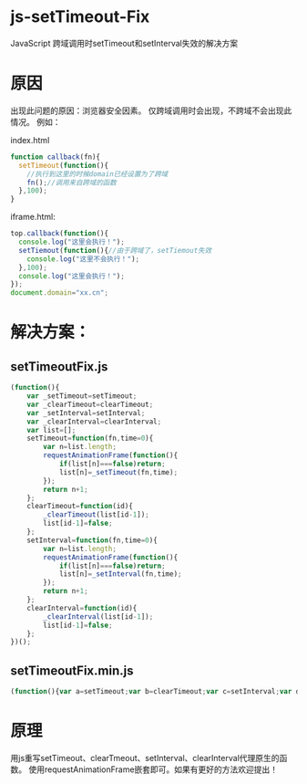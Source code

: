 # js-setTimeout-Fix
JavaScript 跨域调用时setTimeout和setInterval失效的解决方案

# 原因
出现此问题的原因：浏览器安全因素。
仅跨域调用时会出现，不跨域不会出现此情况。
例如：

index.html
```js
function callback(fn){
  setTimeout(function(){
    //执行到这里的时候domain已经设置为了跨域
    fn();//调用来自跨域的函数
  },100);
}
```

iframe.html:
```js
top.callback(function(){
  console.log("这里会执行！");
  setTiemout(function(){//由于跨域了，setTiemout失效
    console.log("这里不会执行！");
  },100);
  console.log("这里会执行！");
});
document.domain="xx.cn";
```


# 解决方案：
## setTimeoutFix.js
```js
(function(){
	var _setTimeout=setTimeout;
	var _clearTimeout=clearTimeout;
	var _setInterval=setInterval;
	var _clearInterval=clearInterval;
	var list=[];
	setTimeout=function(fn,time=0){
		var n=list.length;
		requestAnimationFrame(function(){
			if(list[n]===false)return;
			list[n]=_setTimeout(fn,time);
		});
		return n+1;
	};
	clearTimeout=function(id){
		_clearTimeout(list[id-1]);
		list[id-1]=false;
	};
	setInterval=function(fn,time=0){
		var n=list.length;
		requestAnimationFrame(function(){
			if(list[n]===false)return;
			list[n]=_setInterval(fn,time);
		});
		return n+1;
	};
	clearInterval=function(id){
		_clearInterval(list[id-1]);
		list[id-1]=false;
	};
})();
```
## setTimeoutFix.min.js
```js
(function(){var a=setTimeout;var b=clearTimeout;var c=setInterval;var d=clearInterval;var l=[];setTimeout=function(e,f){var n=l.length;requestAnimationFrame(function(){if(l[n]===!1)return;l[n]=a(e,f);});return n+1;};clearTimeout=function(g){b(l[g-1]);l[g-1]=!1;};setInterval=function(e,f){var n=l.length;requestAnimationFrame(function(){if(l[n]===!1)return;l[n]=c(e,f);});return n+1;};clearInterval=function(g){d(l[g-1]);l[g-1]=!1;};})();
```

# 原理
用js重写setTimeout、clearTmeout、setInterval、clearInterval代理原生的函数。
使用requestAnimationFrame嵌套即可。如果有更好的方法欢迎提出！
